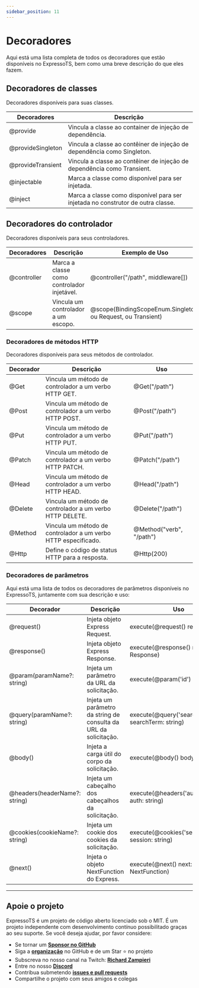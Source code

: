 ```yaml
---
sidebar_position: 11
---
```


# Decoradores

Aqui está uma lista completa de todos os decoradores que estão disponíveis no ExpressoTS, bem como uma breve descrição do que eles fazem.

## Decoradores de classes

Decoradores disponíveis para suas classes.

| Decoradores       | Descrição                                                                       |
| ----------------- | ------------------------------------------------------------------------------- |
| @provide          | Vincula a classe ao container de injeção de dependência.                        |
| @provideSingleton | Vincula a classe ao contêiner de injeção de dependência como Singleton.         |
| @provideTransient | Vincula a classe ao contêiner de injeção de dependência como Transient.         |
| @injectable       | Marca a classe como disponível para ser injetada.                               |
| @inject           | Marca a classe como disponível para ser injetada no construtor de outra classe. |

## Decoradores do controlador

Decoradores disponíveis para seus controladores.

| Decoradores | Descrição                                  | Exemplo de Uso                                               |
| ----------- | ------------------------------------------ | ------------------------------------------------------------ |
| @controller | Marca a classe como controlador injetável. | @controller("/path", middleware[])                           |
| @scope      | Vincula um controlador a um escopo.        | @scope(BindingScopeEnum.Singleton, ou Request, ou Transient) |

### Decoradores de métodos HTTP

Decoradores disponíveis para seus métodos de controlador.

| Decorador | Descrição                                                      | Uso                      |
| --------- | -------------------------------------------------------------- | ------------------------ |
| @Get      | Vincula um método de controlador a um verbo HTTP GET.          | @Get("/path")            |
| @Post     | Vincula um método de controlador a um verbo HTTP POST.         | @Post("/path")           |
| @Put      | Vincula um método de controlador a um verbo HTTP PUT.          | @Put("/path")            |
| @Patch    | Vincula um método de controlador a um verbo HTTP PATCH.        | @Patch("/path")          |
| @Head     | Vincula um método de controlador a um verbo HTTP HEAD.         | @Head("/path")           |
| @Delete   | Vincula um método de controlador a um verbo HTTP DELETE.       | @Delete("/path")         |
| @Method   | Vincula um método de controlador a um verbo HTTP especificado. | @Method("verb", "/path") |
| @Http     | Define o código de status HTTP para a resposta.                | @Http(200)               |

### Decoradores de parâmetros

Aqui está uma lista de todos os decoradores de parâmetros disponíveis no ExpressoTS, juntamente com sua descrição e uso:

| Decorador                     | Descrição                                                        | Uso                                              |
| ----------------------------- | ---------------------------------------------------------------- | ------------------------------------------------ |
| @request()                    | Injeta objeto Express Request.                                   | execute(@request() req: Request)                 |
| @response()                   | Injeta objeto Express Response.                                  | execute(@response() res: Response)               |
| @param(paramName?: string)    | Injeta um parâmetro da URL da solicitação.                       | execute(@param('id') id: string)                 |
| @query(paramName?: string)    | Injeta um parâmetro da string de consulta da URL da solicitação. | execute(@query('searchTerm') searchTerm: string) |
| @body()                       | Injeta a carga útil do corpo da solicitação.                     | execute(@body() body: MyDTO)                     |
| @headers(headerName?: string) | Injeta um cabeçalho dos cabeçalhos da solicitação.               | execute(@headers('authorization') auth: string)  |
| @cookies(cookieName?: string) | Injeta um cookie dos cookies da solicitação.                     | execute(@cookies('session') session: string)     |
| @next()                       | Injeta o objeto NextFunction do Express.                         | execute(@next() next: NextFunction)              |

---

## Apoie o projeto

ExpressoTS é um projeto de código aberto licenciado sob o MIT. É um projeto independente com desenvolvimento contínuo possibilitado graças ao seu suporte. Se você deseja ajudar, por favor considere:

-   Se tornar um **[Sponsor no GitHub](https://github.com/sponsors/expressots)**
-   Siga a **[organização](https://github.com/expressots)** no GitHub e de um Star ⭐ no projeto
-   Subscreva no nosso canal na Twitch: **[Richard Zampieri](https://www.twitch.tv/richardzampieri)**
-   Entre no nosso **[Discord](https://discord.com/invite/PyPJfGK)**
-   Contribua submetendo **[issues e pull requests](https://github.com/expressots/expressots/issues/new/choose)**
-   Compartilhe o projeto com seus amigos e colegas
